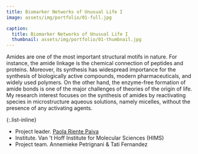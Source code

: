 ```yaml
---
title: Biomarker Networks of Unusual Life I
image: assets/img/portfolio/01-full.jpg

caption:
  title: Biomarker Networks of Unusual Life I
  thumbnail: assets/img/portfolio/01-thumbnail.jpg
---
```

Amides are one of the most important structural motifs in nature. For instance, the amide linkage is the chemical connection of peptides and proteins. Moreover, its synthesis has widespread importance for the synthesis of biologically active compounds, modern pharmaceuticals, and widely used polymers. 
On the other hand, the enzyme-free formation of amide bonds is one of the major challenges of theories of the origin of life. 
My research interest focuses on the synthesis of amides by reactivating species in microstructure aqueous solutions, namely micelles, without the presence of any activating agents. 

{:.list-inline}
* Project leader. [Paola Riente Paiva](https://www.uva.nl/en/profile/r/i/p.rientepaiva/p.riente-paiva.html)
* Institute. Van 't Hoff Institute for Molecular Sciences (HIMS)
* Project team. Annemieke Petrignani & Tati Fernandez 
